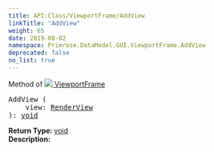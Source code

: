 ```yaml
---
title: API:Class/ViewportFrame/AddView
linkTitle: "AddView"
weight: 65
date: 2019-08-02
namespace: Primrose.DataModel.GUI.ViewportFrame.AddView
deprecated: false
no_list: true
---
```

Method of <a href="/docs/api-reference/Class/ViewportFrame"><img src="/icons/silk/frame.png"/>&nbsp;ViewportFrame</a>
<pre class="method-declaration">
AddView (
    view: <a class="type" href="/docs/api-reference/Misc/RenderView">RenderView</a>
): <a class="type" href="/docs/api-reference/System/void">void</a></pre>
<b>Return Type: </b>
<a class="type" href="/docs/api-reference/System/void">void</a>
<br/>
<b>Description: </b>